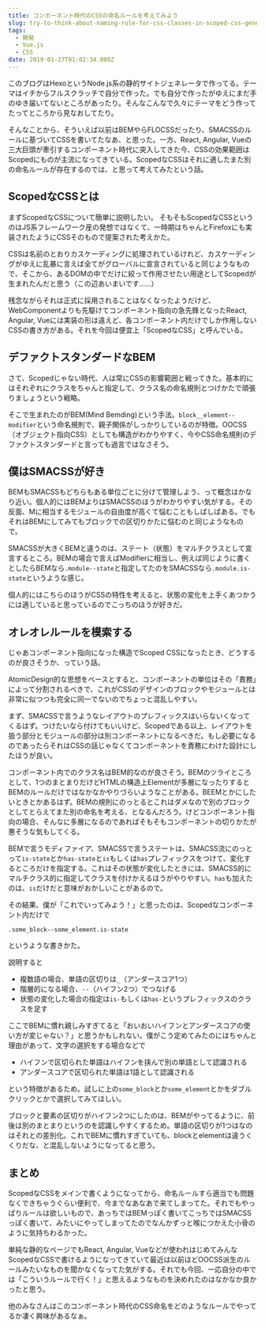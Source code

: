 ```yaml
---
title: コンポーネント時代のCSSの命名ルールを考えてみよう
slug: try-to-think-about-naming-rule-for-css-classes-in-scoped-css-generation
tags:
  - 開発
  - Vue.js
  - CSS
date: 2019-01-27T01:02:34.000Z
---
```


このブログはHexoというNode.js系の静的サイトジェネレータで作ってる。テーマはイチからフルスクラッチで自分で作った。でも自分で作ったがゆえにまだ手のゆき届いてないところがあったり。そんなこんなで久々にテーマをどう作ってたってところから見なおしてたり。

そんなことから、そういえば以前はBEMやらFLOCSSだったり、SMACSSのルールに基づいてCSSを書いてたなあ、と思った。一方、React, Angular, Vueの三大巨頭が牽引するコンポーネント時代に突入してきた今、CSSの効果範囲はScopedにものが主流になってきている。ScopedなCSSはそれに適したまた別の命名ルールが存在するのでは、と思って考えてみたという話。

## ScopedなCSSとは
まずScopedなCSSについて簡単に説明したい。
そもそもScopedなCSSというのはJS系フレームワーク産の発想ではなくて、一時期はちゃんとFirefoxにも実装されたようにCSSそのもので提案された考えかた。

CSSは名前のとおりカスケーディングに処理されているけれど、カスケーディングがゆえに乱暴に言えば全てがグローバルに宣言されていると同じようなもので、そこから、あるDOMの中でだけに絞って作用させたい用途としてScopedが生まれたんだと思う（この辺あいまいです……）

残念ながらそれは正式に採用されることはなくなったようだけど、WebComponentよりも先駆けてコンポーネント指向の急先鋒となったReact, Angular, Vueには実装の形は違えど、各コンポーネント内だけでしか作用しないCSSの書き方がある。それを今回は便宜上「ScopedなCSS」と呼んでいる。

## デファクトスタンダードなBEM
さて、Scopedじゃない時代、人は常にCSSの影響範囲と戦ってきた。基本的にはそれぞれにクラスをちゃんと指定して、クラス名の命名規則とつけかたで頑張りましょうという戦略。

そこで生まれたのがBEM(Mind Bemding)という手法。`block__element--modifier`という命名規則で、親子関係がしっかりしているのが特徴。OOCSS（オブジェクト指向CSS）としても構造がわかりやすく、今やCSS命名規則のデファクトスタンダードと言っても過言ではなさそう。

## 僕はSMACSSが好き
BEMもSMACSSもどちらもある単位ごとに分けて管理しよう、って概念はかなり近い。個人的にはBEMよりはSMACSSのほうがわかりやすい気がする。その反面、Mに相当するモジュールの自由度が高くて悩むこともしばしばある。でもそれはBEMにしてみてもブロックでの区切りかたに悩むのと同じようなもので。

SMACSSが大きくBEMと違うのは、ステート（状態）をマルチクラスとして宣言するところ。BEMの場合で言えばModifierに相当し、例えば同じように書くとしたらBEMなら`.module--state`と指定してたのをSMACSSなら`.module.is-state`というような感じ。

個人的にはこちらのほうがCSSの特性を考えると、状態の変化を上手くあつかうには適していると思っているのでこっちのほうが好きだ。

## オレオレルールを模索する
じゃあコンポーネント指向になった構造でScoped CSSになったとき、どうするのが良さそうか、っていう話。

AtomicDesign的な思想をベースとすると、コンポーネントの単位はその「責務」によって分割されるべきで、これがCSSのデザインのブロックやモジュールとは非常に似つつも完全に同一でないのでちょっと混乱しやすい。

まず、SMACSSで言うようなレイアウトのプレフィックスはいらないくなってくるはず。つけたいなら付けてもいいけど、Scopedである以上、レイアウトを扱う部分とモジュールの部分は別コンポーネントになるべきだ。もし必要になるのであったらそれはCSSの話じゃなくてコンポーネントを責務にわけた設計にしたほうが良い。

コンポーネント内でのクラス名はBEM的なのが良さそう。BEMのツライところとして、1つのまとまりだけどHTMLの構造上Elementが多層になったりするとBEMのルールだけではなかなかやりづらいようなことがある。BEEMとかにしたいときとかあるはず。BEMの規則にのっとるとこれはダメなので別のブロックとしてとらえてまた別の命名を考える、となるんだろう。けどコンポーネント指向の場合、そんなに多層になるのであればそもそもコンポーネントの切りかたが悪そうな気もしてくる。

BEMで言うモディファイア、SMACSSで言うステートは、SMACSS流にのっとって`is-state`とか`has-state`と`is`もしくは`has`プレフィックスをつけて、変化するところだけを指定する。これはその状態が変化したときには、SMACSS的にマルチクラス的に指定してクラスを付けかえるほうがやりやすい。`has`も加えたのは、`is`だけだと意味がおかしいことがあるので。

その結果、僕が「これでいってみよう！」と思ったのは、Scopedなコンポーネント内だけで
```
.some_block--some_element.is-state
```
というような書きかた。

説明すると

+ 複数語の場合、単語の区切りは`_`（アンダースコア1つ）
+ 階層的になる場合、`--`（ハイフン2つ）でつなげる
+ 状態の変化した場合の指定は`is-`もしくは`has-`というプレフィックスのクラスを足す

ここでBEMに慣れ親しみすぎてると「おいおいハイフンとアンダースコアの使い方が変じゃない？」と思うかもしれない。僕がこう定めてみたのにはちゃんと理由があって、文字の選択をする場合などで

+ ハイフンで区切られた単語はハイフンを挟んで別の単語として認識される
+ アンダースコアで区切られた単語は1語として認識される

という特徴があるため。試しに上の`some_block`とか`some_element`とかをダブルクリックとかで選択してみてほしい。

ブロックと要素の区切りがハイフン2つにしたのは、BEMがやってるように、前後は別のまとまりというのを認識しやすくするため。単語の区切りが1つはなのはそれとの差別化。これでBEMに慣れすぎていても、blockとelementは違うくくりだな、と混乱しないようになってると思う。

## まとめ
ScopedなCSSをメインで書くようになってから、命名ルールすら適当でも問題なくできちゃうぐらい便利で、今までなあなあで来てしまってた。それでもやっぱりルールは欲しいもので、あっちではBEMっぽく書いてこっちではSMACSSっぽく書いて、みたいにやってしまってたのでなんかずっと喉につかえた小骨のように気持ちわるかった。

単純な静的なページでもReact, Angular, Vueなどが使われはじめてみんなScopedなCSSで書けるようになってきていて最近は以前ほどOOCSS派生のルールみたいなものを聞かなくなってた気がする。それでも今回、一応自分の中では「こういうルールで行く！」と思えるようなものを決めれたのはなかなか良かったと思う。

他のみなさんはこのコンポーネント時代のCSS命名をどのようなルールでやってるか凄く興味があるなぁ。
